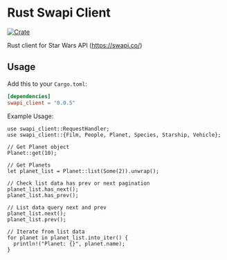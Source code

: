 # Rust Swapi Client

[![Crate](https://img.shields.io/crates/v/swapi-client)](https://crates.io/crates/swapi-client)

Rust client for Star Wars API (https://swapi.co/)

## Usage

Add this to your `Cargo.toml`:

```toml
[dependencies]
swapi_client = "0.0.5"
```

Example Usage:

```
use swapi_client::RequestHandler;
use swapi_client::{Film, People, Planet, Species, Starship, Vehicle};

// Get Planet object
Planet::get(10);

// Get Planets
let planet_list = Planet::list(Some(2)).unwrap();

// Check list data has prev or next pagination
planet_list.has_next();
planet_list.has_prev();

// List data query next and prev
planet_list.next();
planet_list.prev();

// Iterate from list data
for planet in planet_list.into_iter() {
  println!("Planet: {}", planet.name);
}
```
